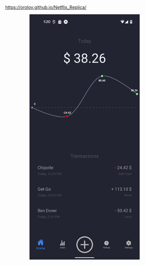 https://orolov.github.io/Netflix_Replica/
<p align="center">
  <img src="https://github.com/omonkulov/FinancialManagement/blob/main/samples/sample.png?raw=true" width="350" title="Version 1 of home">
</p>